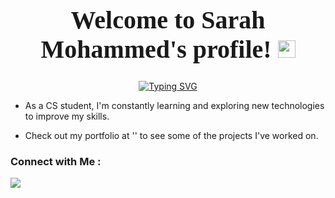 


<h1 align="center" style="font-size: 40px; font-family: 'Playfair Display', serif;">
  Welcome to Sarah Mohammed's profile!
  <img src="https://media.giphy.com/media/hvRJCLFzcasrR4ia7z/giphy.gif" width="28">
</h1>


<!-- Typing SVG by DenverCoder1 - https://github.com/DenverCoder1/readme-typing-svg -->
<p align="center">
  <a href="https://git.io/typing-svg"><img src="https://readme-typing-svg.demolab.com?font=Playfair+Display&weight=600&size=35&duration=4997&pause=1000&color=297EBE&background=FFEFBD00&center=true&vCenter=true&width=500&height=100&lines=A+Data+Scientist;Be+surrounded+with+first-class+people" alt="Typing SVG" /></a>
</p> 


- As a CS student, I'm constantly learning and exploring new technologies to improve my skills.
  
- Check out my portfolio at '' to see some of the projects I've worked on.


### Connect with Me :

<a href="https://www.linkedin.com/in/sarah-mohammed-b8135a204/" target="_blank">
  <img src="https://img.shields.io/badge/-Sarah%20Mohammed-0077B5?style=for-the-badge&logo=Linkedin&logoColor=white"/>
</a>











